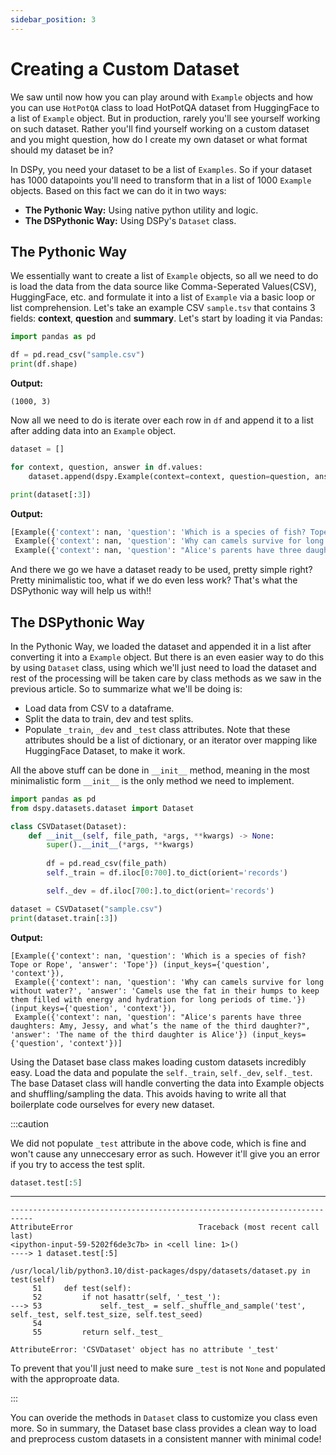 ```yaml
---
sidebar_position: 3
---
```


# Creating a Custom Dataset

We saw until now how you can play around with `Example` objects and how you can use `HotPotQA` class to load HotPotQA dataset from HuggingFace to a list of `Example` object. But in production, rarely you'll see yourself working on such dataset. Rather you'll find yourself working on a custom dataset and you might question, how do I create my own dataset or what format should my dataset be in?

In DSPy, you need your dataset to be a list of `Examples`. So if your dataset has 1000 datapoints you'll need to transform that in a list of 1000 `Example` objects. Based on this fact we can do it in two ways:

* **The Pythonic Way:** Using native python utility and logic.
* **The DSPythonic Way:** Using DSPy's `Dataset` class.

## The Pythonic Way

We essentially want to create a list of `Example` objects, so all we need to do is load the data from the data source like Comma-Seperated Values(CSV), HuggingFace, etc. and formulate it into a list of `Example` via a basic loop or list comprehension. Let's take an example CSV `sample.tsv` that contains 3 fields: **context**, **question** and **summary**. Let's start by loading it via Pandas:

```python
import pandas as pd

df = pd.read_csv("sample.csv")
print(df.shape)
```
**Output:**
```text
(1000, 3)
```

Now all we need to do is iterate over each row in `df` and append it to a list after adding data into an `Example` object.

```python
dataset = []

for context, question, answer in df.values:
    dataset.append(dspy.Example(context=context, question=question, answer=answer).with_inputs("context", "question"))

print(dataset[:3])
```
**Output:**
```python
[Example({'context': nan, 'question': 'Which is a species of fish? Tope or Rope', 'answer': 'Tope'}) (input_keys={'question', 'context'}),
 Example({'context': nan, 'question': 'Why can camels survive for long without water?', 'answer': 'Camels use the fat in their humps to keep them filled with energy and hydration for long periods of time.'}) (input_keys={'question', 'context'}),
 Example({'context': nan, 'question': "Alice's parents have three daughters: Amy, Jessy, and what’s the name of the third daughter?", 'answer': 'The name of the third daughter is Alice'}) (input_keys={'question', 'context'})]
```

And there we go we have a dataset ready to be used, pretty simple right? Pretty minimalistic too, what if we do even less work? That's what the DSPythonic way will help us with!!

## The DSPythonic Way

In the Pythonic Way, we loaded the dataset and appended it in a list after converting it into a `Example` object. But there is an even easier way to do this by using `Dataset` class, using which we'll just need to load the dataset and rest of the processing will be taken care by class methods as we saw in the previous article. So to summarize what we'll be doing is:

* Load data from CSV to a dataframe.
* Split the data to train, dev and test splits.
* Populate `_train`, `_dev` and `_test` class attributes. Note that these attributes should be a list of dictionary, or an iterator over mapping like HuggingFace Dataset, to make it work.

All the above stuff can be done in `__init__` method, meaning in the most minimalistic form `__init__` is the only method we need to implement.

```python
import pandas as pd
from dspy.datasets.dataset import Dataset

class CSVDataset(Dataset):
    def __init__(self, file_path, *args, **kwargs) -> None:
        super().__init__(*args, **kwargs)
        
        df = pd.read_csv(file_path)
        self._train = df.iloc[0:700].to_dict(orient='records')

        self._dev = df.iloc[700:].to_dict(orient='records')

dataset = CSVDataset("sample.csv")
print(dataset.train[:3])
```
**Output:**
```text
[Example({'context': nan, 'question': 'Which is a species of fish? Tope or Rope', 'answer': 'Tope'}) (input_keys={'question', 'context'}),
 Example({'context': nan, 'question': 'Why can camels survive for long without water?', 'answer': 'Camels use the fat in their humps to keep them filled with energy and hydration for long periods of time.'}) (input_keys={'question', 'context'}),
 Example({'context': nan, 'question': "Alice's parents have three daughters: Amy, Jessy, and what’s the name of the third daughter?", 'answer': 'The name of the third daughter is Alice'}) (input_keys={'question', 'context'})]
```

Using the Dataset base class makes loading custom datasets incredibly easy. Load the data and populate the `self._train`, `self._dev`, `self._test`. The base Dataset class will handle converting the data into Example objects and shuffling/sampling the data. This avoids having to write all that boilerplate code ourselves for every new dataset.

:::caution

We did not populate `_test` attribute in the above code, which is fine and won't cause any unneccesary error as such. However it'll give you an error if you try to access the test split.

```python
dataset.test[:5]
```
****
```text
---------------------------------------------------------------------------
AttributeError                            Traceback (most recent call last)
<ipython-input-59-5202f6de3c7b> in <cell line: 1>()
----> 1 dataset.test[:5]

/usr/local/lib/python3.10/dist-packages/dspy/datasets/dataset.py in test(self)
     51     def test(self):
     52         if not hasattr(self, '_test_'):
---> 53             self._test_ = self._shuffle_and_sample('test', self._test, self.test_size, self.test_seed)
     54 
     55         return self._test_

AttributeError: 'CSVDataset' object has no attribute '_test'
```

To prevent that you'll just need to make sure `_test` is not `None` and populated with the approproate data.

:::

You can overide the methods in `Dataset` class to customize you class even more. So in summary, the Dataset base class provides a clean way to load and preprocess custom datasets in a consistent manner with minimal code!
